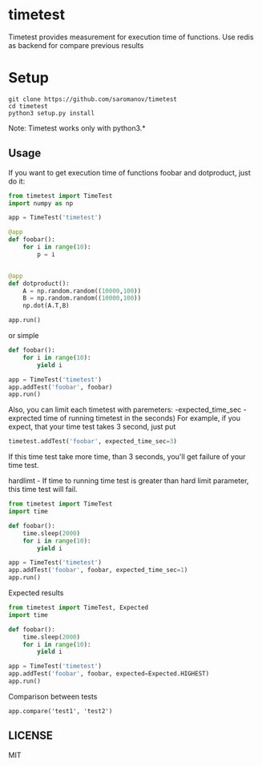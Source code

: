 # timetest
Timetest provides measurement for execution time of functions. Use redis as backend for compare previous results

# Setup

```
git clone https://github.com/saromanov/timetest
cd timetest
python3 setup.py install

```
Note: Timetest works only with python3.*

## Usage
If you want to get execution time of functions foobar and dotproduct, just do it:

```python
from timetest import TimeTest
import numpy as np

app = TimeTest('timetest')

@app
def foobar():
    for i in range(10):
        p = i


@app
def dotproduct():
    A = np.random.random((10000,100))
    B = np.random.random((10000,100))
    np.dot(A.T,B)

app.run()
```

or simple
```python
def foobar():
    for i in range(10):
        yield i

app = TimeTest('timetest')
app.addTest('foobar', foobar)
app.run()
```

Also, you can limit each timetest with paremeters:
-expected_time_sec - exprected time of running timetest in the seconds)
For example, if you expect, that your time test takes 3 second, just put
```python
timetest.addTest('foobar', expected_time_sec=3)
```
If this time test take more time, than 3 seconds, you'll get failure of your time test.

hardlimt - If time to running time test is greater than hard limit parameter, this time test will fail.

```python
from timetest import TimeTest
import time

def foobar():
    time.sleep(2000)
    for i in range(10):
        yield i

app = TimeTest('timetest')
app.addTest('foobar', foobar, expected_time_sec=1)
app.run()
```

Expected results
```python
from timetest import TimeTest, Expected
import time

def foobar():
    time.sleep(2000)
    for i in range(10):
        yield i

app = TimeTest('timetest')
app.addTest('foobar', foobar, expected=Expected.HIGHEST)
app.run()
```

Comparison between tests
```
app.compare('test1', 'test2')
```

## LICENSE
MIT

